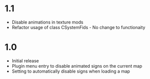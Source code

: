 # 1.1
* Disable animations in texture mods
* Refactor usage of class CSystemFids - No change to functionaity


# 1.0
* Initial release
* Plugin menu entry to disable animated signs on the current map
* Setting to automatically disable signs when loading a map
